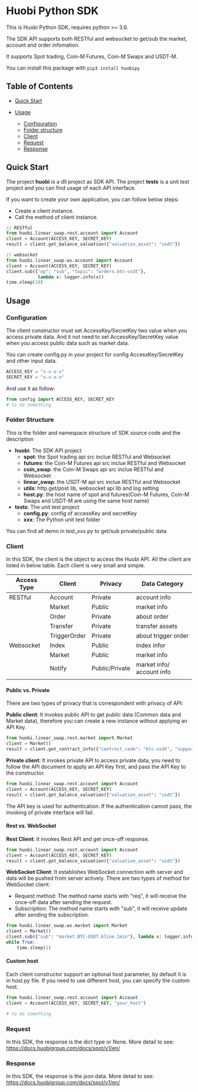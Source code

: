 # Huobi Python SDK

This is Huobi Python SDK, requires python >= 3.6.

The SDK API supports both RESTful and websocket to get/sub the market, account and order infomation.

It supports Spot trading, Coin-M Futures, Coin-M Swaps and USDT-M.

You can install this package with `pip3 install huobipy`

## Table of Contents

- [Quick Start](#Quick-Start)

- [Usage](#Usage)

  - [Configuration](#Configuration)
  - [Folder structure](#Folder-Structure)
  - [Client](#Client)
  - [Request](#Request)
  - [Response](#Response)

## Quick Start

The project **huobi** is a dll project as SDK API.
The project **tests** is a unit test project and you can find usage of each API interface.

If you want to create your own application, you can follow below steps:

* Create a client instance.
* Call the method of client instance.

```python
// RESTful 
from huobi.linear_swap.rest.account import Account
client = Account(ACCESS_KEY, SECRET_KEY)
result = client.get_balance_valuation({"valuation_asset": "usdt"})

// websocket
from huobi.linear_swap.ws.account import Account
client = Account(ACCESS_KEY, SECRET_KEY)
client.sub({"op": "sub", "topic": "orders.btc-usdt"},
            lambda x: logger.info(x))
time.sleep(10)
```

## Usage

### Configuration

The client constructor must set AccessKey/SecretKey two value when you access private data. And it not need to set AccessKey/SecretKey value when you access public data such as market data.

You can create config.py in your project for config AccessKey/SecretKey and other input data.

```python
ACCESS_KEY = "x-x-x-x"
SECRET_KEY = "x-x-x-x"
```

And use it as follow:
```python
from config import ACCESS_KEY, SECRET_KEY
# to do something
 ```

### Folder Structure

This is the folder and namespace structure of SDK source code and the description

- **huobi**: The SDK API project
  - **spot**: the Spot trading api src inclue RESTful and Websocket
  - **futures**: the Coin-M Futures api src inclue RESTful and Websocket
  - **coin_swap**: the Coin-M Swaps api src inclue RESTful and Websocket
  - **linear_swap**: the USDT-M api src inclue RESTful and Websocket
  - **utils**: http.get/post lib, websocket api lib and log setting
  - **host.py**: the host name of spot and futures(Coin-M Futures, Coin-M Swaps and USDT-M are using the same host name)
- **tests**: The unit test project
  - **config.py**: config of accessKey and secretKey
  - **xxx**: The Python unit test folder

You can find all demo in test_xxx.py to get/sub private/public data

### Client

In this SDK, the client is the object to access the Huobi API. All the client are listed in below table. Each client is very small and simple.

| Access Type | Client | Privacy | Data Category  |
| ----------- | -------| ------- | ------------ |
| RESTful     | Account | Private | account info |
|             | Market | Public | market info |
|             | Order | Private | about order |
|             | Transfer | Private | transfer assets |
|             | TriggerOrder | Private | about trigger order |
| Websocket   | Index | Public | index infor |
|             | Market | Public | market info |
|             | Notify | Public/Private | market info/ account info |
|             |                |         |              |

#### Public vs. Private

There are two types of privacy that is correspondent with privacy of API:

**Public client**: It invokes public API to get public data (Common data and Market data), therefore you can create a new instance without applying an API Key.

```python
from huobi.linear_swap.rest.market import Market
client = Market()
result = client.get_contract_info({"contract_code": "btc-usdt", "support_margin_mode": "all"})
```

**Private client**: It invokes private API to access private data, you need to follow the API document to apply an API Key first, and pass the API Key to the constructor.

```python
from huobi.linear_swap.rest.account import Account
client = Account(ACCESS_KEY, SECRET_KEY)
result = client.get_balance_valuation({"valuation_asset": "usdt"})
```

The API key is used for authentication. If the authentication cannot pass, the invoking of private interface will fail.

#### Rest vs. WebSocket

**Rest Client**: It invokes Rest API and get once-off response.

```python
from huobi.linear_swap.rest.account import Account
client = Account(ACCESS_KEY, SECRET_KEY)
result = client.get_balance_valuation({"valuation_asset": "usdt"})
```

**WebSocket Client**: It establishes WebSocket connection with server and data will be pushed from server actively. There are two types of method for WebSocket client:

- Request method: The method name starts with "req", it will receive the once-off data after sending the request.
- Subscription: The method name starts with "sub", it will receive update after sending the subscription.

```python
from huobi.linear_swap.ws.market import Market
client = Market()
client.sub({"sub": "market.BTC-USDT.kline.1min"}, lambda x: logger.info(x))
while True:
    time.sleep(1)
```

#### Custom host

Each client constructor support an optional host parameter, by default it is in host.py file. If you need to use different host, you can specify the custom host. 

```python
from huobi.linear_swap.rest.account import Account
client = Account(ACCESS_KEY, SECRET_KEY, "your_host")

# to do something
```

### Request

In this SDK, the response is the dict type or None. More detail to see: https://docs.huobigroup.com/docs/spot/v1/en/

### Response

In this SDK, the response is the json data. More detail to see: https://docs.huobigroup.com/docs/spot/v1/en/